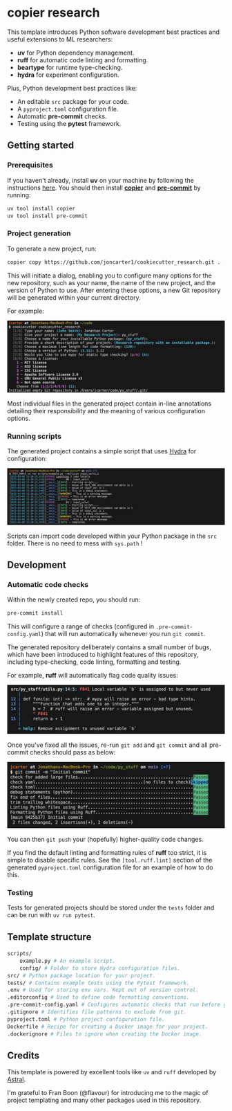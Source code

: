 # copier research

This template introduces Python software development best practices and useful extensions to ML researchers:
- **uv** for Python dependency management.
- **ruff** for automatic code linting and formatting.
- **beartype** for runtime type-checking.
- **hydra** for experiment configuration.

Plus, Python development best practices like:
- An editable `src` package for your code.
- A `pyproject.toml` configuration file.
- Automatic **pre-commit** checks.
- Testing using the **pytest** framework.

## Getting started

### Prerequisites
If you haven't already, install **uv** on your machine by following the instructions [here](https://docs.astral.sh/uv/getting-started/installation/). You should then install [**copier**](https://github.com/copier-org/copier) and [**pre-commit**](https://pre-commit.com) by running:
```bash
uv tool install copier
uv tool install pre-commit
```

### Project generation
To generate a new project, run:
```bash
copier copy https://github.com/joncarter1/cookiecutter_research.git . --trust
```
This will initiate a dialog, enabling you to configure many options for the new repository, such as your name, the name of the new project, and the version of Python to use. After entering these options, a new Git repository will be generated within your current directory.

For example:

![image](figs/dialogue.png)

Most individual files in the generated project contain in-line annotations detailing their responsibility and the meaning of various configuration options.

### Running scripts
The generated project contains a simple script that uses [Hydra](https://hydra.cc/) for configuration:

![image](figs/script.png)

Scripts can import code developed within your Python package in the `src` folder. There is no need to mess with `sys.path` !

## Development

### Automatic code checks

Within the newly created repo, you should run:
```bash
pre-commit install
```
This will configure a range of checks (configured in `.pre-commit-config.yaml`) that will run automatically whenever you run `git commit`.

The generated repository deliberately contains a small number of bugs, which have been introduced to highlight features of this repository, including type-checking, code linting, formatting and testing.

For example, **ruff** will automatically flag code quality issues:

![image](figs/linting.png)

Once you've fixed all the issues, re-run `git add` and `git commit` and all pre-commit checks should pass as below:

![image](figs/commit.png)

You can then `git push` your (hopefully) higher-quality code changes.

If you find the default linting and formatting rules of **ruff** too strict, it is simple to disable specific rules. See the `[tool.ruff.lint]` section of the generated `pyproject.toml` configuration file for an example of how to do this.

### Testing
Tests for generated projects should be stored under the `tests` folder and can be run with `uv run pytest`.

## Template structure

```bash
scripts/ 
    example.py # An example script.
    config/ # Folder to store Hydra configuration files.
src/ # Python package location for your project.
tests/ # Contains example tests using the Pytest framework.
.env # Used for storing env vars. Kept out of version control.
.editorconfig # Used to define code formatting conventions.
.pre-commit-config.yaml # Configures automatic checks that run before git commits.
.gitignore # Identifies file patterns to exclude from git.
pyproject.toml # Python project configuration file.
Dockerfile # Recipe for creating a Docker image for your project.
.dockerignore # Files to ignore when creating the Docker image.
```

## Credits
This template is powered by excellent tools like `uv` and `ruff` developed by [Astral](https://astral.sh/).

I'm grateful to Fran Boon (@flavour) for introducing me to the magic of project templating and many other packages used in this repository.
